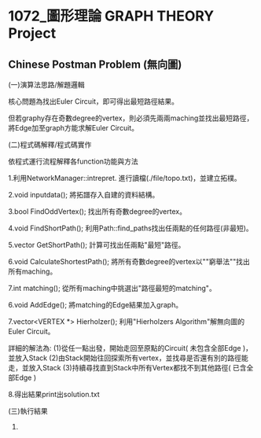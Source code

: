 # 1072_圖形理論 GRAPH THEORY Project 
## Chinese Postman Problem (無向圖)
(一)演算法思路/解題邏輯

  核心問題為找出Euler Circuit，即可得出最短路徑結果。

  但若graphy存在奇數degree的vertex，則必須先兩兩maching並找出最短路徑，將Edge加至graph方能求解Euler Circuit。


(二)程式碼解釋/程式碼實作

  依程式運行流程解釋各function功能與方法

1.利用NetworkManager::intrepret. 進行讀檔(./file/topo.txt)，並建立拓樸。

2.void inputdata(); 將拓譜存入自建的資料結構。

3.bool FindOddVertex(); 找出所有奇數degree的vertex。

4.void FindShortPath(); 利用Path::find_paths找出任兩點的任何路徑(非最短)。

5.vector<string> GetShortPath(); 計算可找出任兩點"最短"路徑。

6.void CalculateShortestPath(); 將所有奇數degree的vertex以""窮舉法""找出所有maching。

7.int matching(); 從所有maching中挑選出"路徑最短的matching"。

6.void AddEdge(); 將matching的Edge結果加入graph。

7.vector<VERTEX *> Hierholzer(); 利用"Hierholzers Algorithm"解無向圖的Euler Circuit。

  詳細的解法為:
  (1)從任一點出發，開始走回至原點的Circuit( 未包含全部Edge )，並放入Stack
  (2)由Stack開始往回探索所有vertex，並找尋是否還有別的路徑能走，並放入Stack
  (3)持續尋找直到Stack中所有Vertex都找不到其他路徑( 已含全部Edge )

8.得出結果print出solution.txt

(三)執行結果

1.

